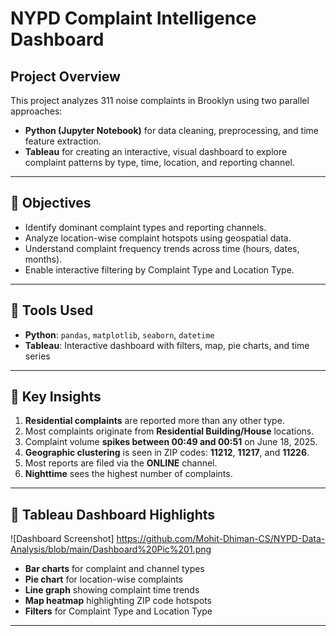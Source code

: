# NYPD Complaint Intelligence Dashboard

## Project Overview

This project analyzes 311 noise complaints in Brooklyn using two parallel approaches:

- **Python (Jupyter Notebook)** for data cleaning, preprocessing, and time feature extraction.
- **Tableau** for creating an interactive, visual dashboard to explore complaint patterns by type, time, location, and reporting channel.

---

## 🎯 Objectives

- Identify dominant complaint types and reporting channels.
- Analyze location-wise complaint hotspots using geospatial data.
- Understand complaint frequency trends across time (hours, dates, months).
- Enable interactive filtering by Complaint Type and Location Type.

---

## 🧩 Tools Used

- **Python**: `pandas`, `matplotlib`, `seaborn`, `datetime`
- **Tableau**: Interactive dashboard with filters, map, pie charts, and time series

---

## 📌 Key Insights

1. **Residential complaints** are reported more than any other type.
2. Most complaints originate from **Residential Building/House** locations.
3. Complaint volume **spikes between 00:49 and 00:51** on June 18, 2025.
4. **Geographic clustering** is seen in ZIP codes: **11212**, **11217**, and **11226**.
5. Most reports are filed via the **ONLINE** channel.
6. **Nighttime** sees the highest number of complaints.

---

## 📍 Tableau Dashboard Highlights

![Dashboard Screenshot]
https://github.com/Mohit-Dhiman-CS/NYPD-Data-Analysis/blob/main/Dashboard%20Pic%201.png

- **Bar charts** for complaint and channel types
- **Pie chart** for location-wise complaints
- **Line graph** showing complaint time trends
- **Map heatmap** highlighting ZIP code hotspots
- **Filters** for Complaint Type and Location Type

---

